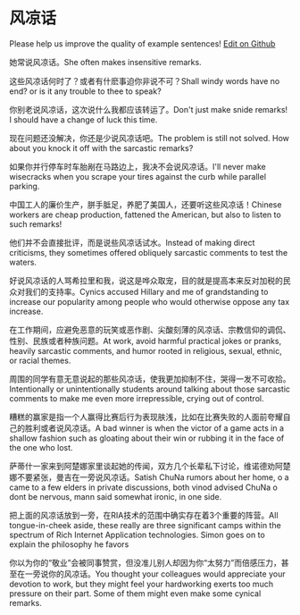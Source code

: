 # 风凉话

Please help us improve the quality of example sentences! [Edit on Github](https://github.com/jiyushe/jiyu-example-sentence-source/blob/main/chinese/fenglianghua.md)

<p><span class="chinese">她常说风凉话。</span><span class="english">She often makes insensitive remarks.</span></p>

<p><span class="chinese">这些风凉话何时了？或者有什麽事迫你非说不可？</span><span class="english">Shall windy words have no end? or is it any trouble to thee to speak?</span></p>

<p><span class="chinese">你别老说风凉话，这次说什么我都应该转运了。</span><span class="english">Don't just make snide remarks! I should have a change of luck this time.</span></p>

<p><span class="chinese">现在问题还没解决，你还是少说风凉话吧。</span><span class="english">The problem is still not solved. How about you knock it off with the sarcastic remarks?</span></p>

<p><span class="chinese">如果你并行停车时车胎剐在马路边上，我决不会说风凉话。</span><span class="english">I'll never make wisecracks when you scrape your tires against the curb while parallel parking.</span></p>

<p><span class="chinese">中国工人的廉价生产，胼手胝足，养肥了美国人，还要听这些风凉话！</span><span class="english">Chinese workers are cheap production, fattened the American, but also to listen to such remarks!</span></p>

<p><span class="chinese">他们并不会直接批评，而是说些风凉话试水。</span><span class="english">Instead of making direct criticisms, they sometimes offered obliquely sarcastic comments to test the waters.</span></p>

<p><span class="chinese">好说风凉话的人骂希拉里和我，说这是哗众取宠，目的就是提高本来反对加税的民众对我们的支持率。</span><span class="english">Cynics accused Hillary and me of grandstanding to increase our popularity among people who would otherwise oppose any tax increase.</span></p>

<p><span class="chinese">在工作期间，应避免恶意的玩笑或恶作剧、尖酸刻薄的风凉话、宗教信仰的调侃、性别、民族或者种族问题。</span><span class="english">At work, avoid harmful practical jokes or pranks, heavily sarcastic comments, and humor rooted in religious, sexual, ethnic, or racial themes.</span></p>

<p><span class="chinese">周围的同学有意无意说起的那些风凉话，使我更加抑制不住，哭得一发不可收拾。</span><span class="english">Intentionally or unintentionally students around talking about those sarcastic comments to make me even more irrepressible, crying out of control.</span></p>

<p><span class="chinese">糟糕的赢家是指一个人赢得比赛后行为表现肤浅，比如在比赛失败的人面前夸耀自己的胜利或者说风凉话。</span><span class="english">A bad winner is when the victor of a game acts in a shallow fashion such as gloating about their win or rubbing it in the face of the one who lost.</span></p>

<p><span class="chinese">萨蒂什一家来到阿楚娜家里谈起她的传闻，双方几个长辈私下讨论，维诺德劝阿楚娜不要紧张，曼吉在一旁说风凉话。</span><span class="english">Satish ChuNa rumors about her home, o a came to a few elders in private discussions, both vinod advised ChuNa o dont be nervous, mann said somewhat ironic, in one side.</span></p>

<p><span class="chinese">把上面的风凉话放到一旁，在RIA技术的范围中确实存在着3个重要的阵营。</span><span class="english">All tongue-in-cheek aside, these really are three significant camps within the spectrum of Rich Internet Application technologies. Simon goes on to explain the philosophy he favors</span></p>

<p><span class="chinese">你以为你的“敬业”会被同事赞赏，但没准儿别人却因为你“太努力”而倍感压力，甚至在一旁说你的风凉话。</span><span class="english">You thought your colleagues would appreciate your devotion to work, but they might feel your hardworking exerts too much pressure on their part. Some of them might even make some cynical remarks.</span></p>


